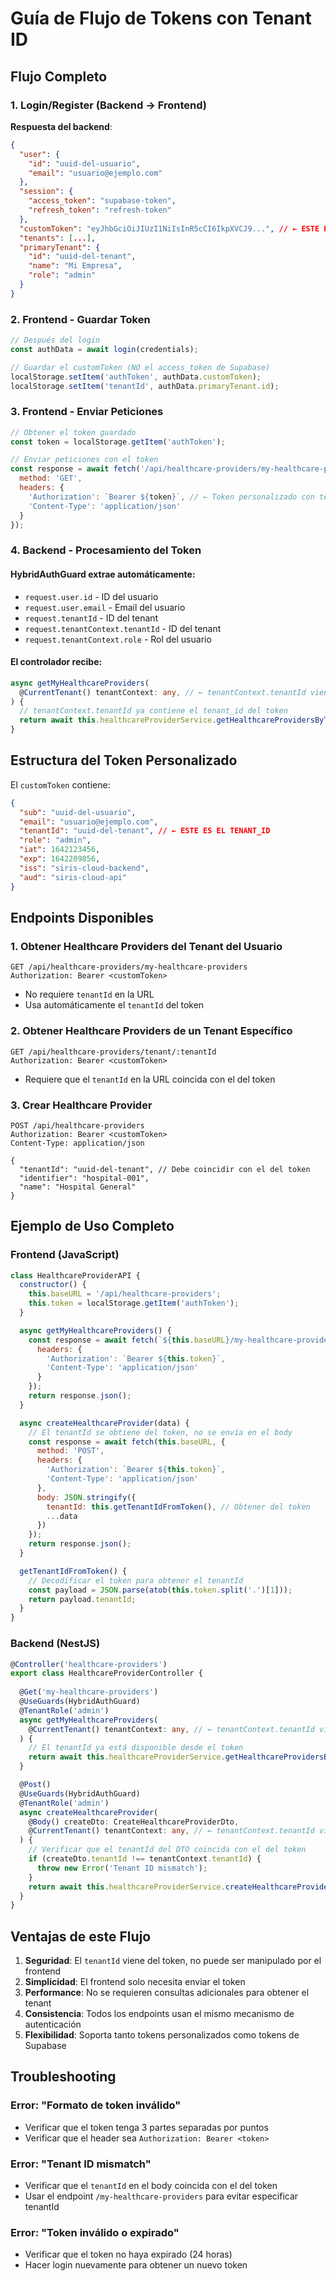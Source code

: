 # Guía de Flujo de Tokens con Tenant ID

## Flujo Completo

### 1. Login/Register (Backend → Frontend)

**Respuesta del backend**:
```json
{
  "user": {
    "id": "uuid-del-usuario",
    "email": "usuario@ejemplo.com"
  },
  "session": {
    "access_token": "supabase-token",
    "refresh_token": "refresh-token"
  },
  "customToken": "eyJhbGciOiJIUzI1NiIsInR5cCI6IkpXVCJ9...", // ← ESTE ES EL TOKEN A USAR
  "tenants": [...],
  "primaryTenant": {
    "id": "uuid-del-tenant",
    "name": "Mi Empresa",
    "role": "admin"
  }
}
```

### 2. Frontend - Guardar Token

```javascript
// Después del login
const authData = await login(credentials);

// Guardar el customToken (NO el access_token de Supabase)
localStorage.setItem('authToken', authData.customToken);
localStorage.setItem('tenantId', authData.primaryTenant.id);
```

### 3. Frontend - Enviar Peticiones

```javascript
// Obtener el token guardado
const token = localStorage.getItem('authToken');

// Enviar peticiones con el token
const response = await fetch('/api/healthcare-providers/my-healthcare-providers', {
  method: 'GET',
  headers: {
    'Authorization': `Bearer ${token}`, // ← Token personalizado con tenant_id
    'Content-Type': 'application/json'
  }
});
```

### 4. Backend - Procesamiento del Token

#### HybridAuthGuard extrae automáticamente:
- `request.user.id` - ID del usuario
- `request.user.email` - Email del usuario  
- `request.tenantId` - ID del tenant
- `request.tenantContext.tenantId` - ID del tenant
- `request.tenantContext.role` - Rol del usuario

#### El controlador recibe:
```typescript
async getMyHealthcareProviders(
  @CurrentTenant() tenantContext: any, // ← tenantContext.tenantId viene del token
) {
  // tenantContext.tenantId ya contiene el tenant_id del token
  return await this.healthcareProviderService.getHealthcareProvidersByTenant(tenantContext.tenantId);
}
```

## Estructura del Token Personalizado

El `customToken` contiene:
```json
{
  "sub": "uuid-del-usuario",
  "email": "usuario@ejemplo.com", 
  "tenantId": "uuid-del-tenant", // ← ESTE ES EL TENANT_ID
  "role": "admin",
  "iat": 1642123456,
  "exp": 1642209856,
  "iss": "siris-cloud-backend",
  "aud": "siris-cloud-api"
}
```

## Endpoints Disponibles

### 1. Obtener Healthcare Providers del Tenant del Usuario
```
GET /api/healthcare-providers/my-healthcare-providers
Authorization: Bearer <customToken>
```
- No requiere `tenantId` en la URL
- Usa automáticamente el `tenantId` del token

### 2. Obtener Healthcare Providers de un Tenant Específico
```
GET /api/healthcare-providers/tenant/:tenantId
Authorization: Bearer <customToken>
```
- Requiere que el `tenantId` en la URL coincida con el del token

### 3. Crear Healthcare Provider
```
POST /api/healthcare-providers
Authorization: Bearer <customToken>
Content-Type: application/json

{
  "tenantId": "uuid-del-tenant", // Debe coincidir con el del token
  "identifier": "hospital-001",
  "name": "Hospital General"
}
```

## Ejemplo de Uso Completo

### Frontend (JavaScript)
```javascript
class HealthcareProviderAPI {
  constructor() {
    this.baseURL = '/api/healthcare-providers';
    this.token = localStorage.getItem('authToken');
  }

  async getMyHealthcareProviders() {
    const response = await fetch(`${this.baseURL}/my-healthcare-providers`, {
      headers: {
        'Authorization': `Bearer ${this.token}`,
        'Content-Type': 'application/json'
      }
    });
    return response.json();
  }

  async createHealthcareProvider(data) {
    // El tenantId se obtiene del token, no se envía en el body
    const response = await fetch(this.baseURL, {
      method: 'POST',
      headers: {
        'Authorization': `Bearer ${this.token}`,
        'Content-Type': 'application/json'
      },
      body: JSON.stringify({
        tenantId: this.getTenantIdFromToken(), // Obtener del token
        ...data
      })
    });
    return response.json();
  }

  getTenantIdFromToken() {
    // Decodificar el token para obtener el tenantId
    const payload = JSON.parse(atob(this.token.split('.')[1]));
    return payload.tenantId;
  }
}
```

### Backend (NestJS)
```typescript
@Controller('healthcare-providers')
export class HealthcareProviderController {
  
  @Get('my-healthcare-providers')
  @UseGuards(HybridAuthGuard)
  @TenantRole('admin')
  async getMyHealthcareProviders(
    @CurrentTenant() tenantContext: any, // ← tenantContext.tenantId viene del token
  ) {
    // El tenantId ya está disponible desde el token
    return await this.healthcareProviderService.getHealthcareProvidersByTenant(tenantContext.tenantId);
  }

  @Post()
  @UseGuards(HybridAuthGuard)
  @TenantRole('admin')
  async createHealthcareProvider(
    @Body() createDto: CreateHealthcareProviderDto,
    @CurrentTenant() tenantContext: any, // ← tenantContext.tenantId viene del token
  ) {
    // Verificar que el tenantId del DTO coincida con el del token
    if (createDto.tenantId !== tenantContext.tenantId) {
      throw new Error('Tenant ID mismatch');
    }
    return await this.healthcareProviderService.createHealthcareProvider(createDto);
  }
}
```

## Ventajas de este Flujo

1. **Seguridad**: El `tenantId` viene del token, no puede ser manipulado por el frontend
2. **Simplicidad**: El frontend solo necesita enviar el token
3. **Performance**: No se requieren consultas adicionales para obtener el tenant
4. **Consistencia**: Todos los endpoints usan el mismo mecanismo de autenticación
5. **Flexibilidad**: Soporta tanto tokens personalizados como tokens de Supabase

## Troubleshooting

### Error: "Formato de token inválido"
- Verificar que el token tenga 3 partes separadas por puntos
- Verificar que el header sea `Authorization: Bearer <token>`

### Error: "Tenant ID mismatch"
- Verificar que el `tenantId` en el body coincida con el del token
- Usar el endpoint `/my-healthcare-providers` para evitar especificar tenantId

### Error: "Token inválido o expirado"
- Verificar que el token no haya expirado (24 horas)
- Hacer login nuevamente para obtener un nuevo token
